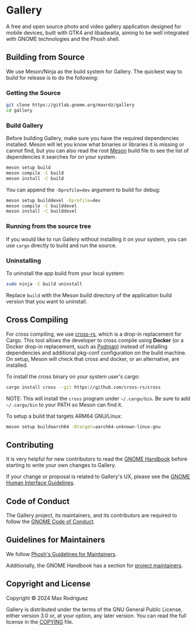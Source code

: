 # Gallery

A free and open source photo and video gallery application designed
for mobile devices, built with GTK4 and libadwaita, aiming to be
well integrated with GNOME technologies and the Phosh shell.

## Building from Source

We use Meson/Ninja as the build system for Gallery.
The quickest way to build for release is to do the following:

### Getting the Source

```sh
git clone https://gitlab.gnome.org/maxrdz/gallery
cd gallery
```

### Build Gallery

Before building Gallery, make sure you have the required
dependencies installed. Meson will let you know what binaries or
libraries it is missing or cannot find, but you can also read the
root [Meson](./meson.build) build file to see the list of
dependencies it searches for on your system.

```sh
meson setup build
meson compile -C build
meson install -C build
```

You can append the `-Dprofile=dev` argument to build for debug:

```sh
meson setup builddevel -Dprofile=dev
meson compile -C builddevel
meson install -C builddevel
```

### Running from the source tree

If you would like to run Gallery without installing it on your
system, you can use `cargo` directly to build and run the source.

### Uninstalling

To uninstall the app build from your local system:
```sh
sudo ninja -C build uninstall
```
Replace `build` with the Meson build directory of the
application build version that you want to uninstall.

## Cross Compiling

For cross compiling, we use
[cross-rs](https://github.com/cross-rs/cross), which is a
drop-in replacement for Cargo. This tool allows the developer
to cross compile using **Docker** (or a Docker drop-in
replacement, such as [Podman](https://podman.io/))
instead of installing dependencies and additional pkg-conf
configuration on the build machine. On setup, Meson will check
that cross and docker, or an alternative, are installed.

To install the cross binary on your system user's cargo:
```sh
cargo install cross --git https://github.com/cross-rs/cross
```
NOTE: This will install the `cross` program under `~/.cargo/bin`.
Be sure to add `~/.cargo/bin` to your PATH so Meson can find it.

To setup a build that targets ARM64 GNU/Linux:

```sh
meson setup buildaarch64 -Dtarget=aarch64-unknown-linux-gnu
```

## Contributing

It is very helpful for new contributors to read the
[GNOME Handbook](https://handbook.gnome.org/development/change-submission.html)
before starting to write your own changes to Gallery.

If your change or proposal is related to Gallery's UX, please see the
[GNOME Human Interface Guidelines](https://developer.gnome.org/hig/).

## Code of Conduct

The Gallery project, its maintainers, and its contributors are
required to follow the
[GNOME Code of Conduct](https://conduct.gnome.org/).

## Guidelines for Maintainers

We follow
[Phosh's Guidelines for Maintainers](https://gitlab.gnome.org/World/Phosh/phosh/-/wikis/Guidelines-for-maintainers).

Additionally, the GNOME Handbook has a section for
[project maintainers](https://handbook.gnome.org/maintainers.html).

## Copyright and License

Copyright &copy; 2024 Max Rodriguez

Gallery is distributed under the terms of the GNU General Public
License, either version 3.0 or, at your option, any later
version. You can read the full license in the [COPYING](./COPYING) file.
